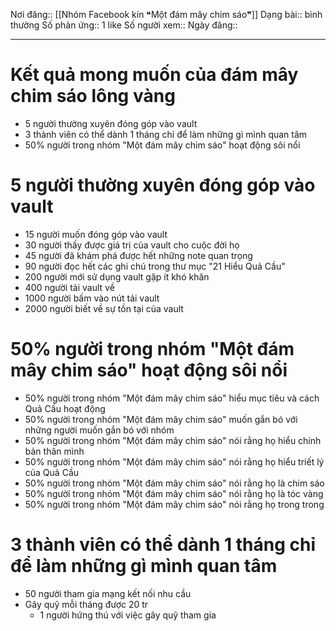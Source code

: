 Nơi đăng:: [[Nhóm Facebook kín ❝Một đám mây chim sáo❞]]
Dạng bài:: bình thường
Số phản ứng:: 1 like
Số người xem::
Ngày đăng:: 

---

# Kết quả mong muốn của đám mây chim sáo lông vàng
- 5 người thường xuyên đóng góp vào vault
- 3 thành viên có thể dành 1 tháng chỉ để làm những gì mình quan tâm
- 50% người trong nhóm "Một đám mây chim sáo" hoạt động sôi nổi

# 5 người thường xuyên đóng góp vào vault
- 15 người muốn đóng góp vào vault
- 30 người thấy được giá trị của vault cho cuộc đời họ
- 45 người đã khám phá được hết những note quan trọng
- 90 người đọc hết các ghi chú trong thư mục "21 Hiểu Quả Cầu" 
- 200 người mới sử dụng vault gặp ít khó khăn
- 400 người tải vault về
- 1000 người bấm vào nút tải vault
- 2000 người biết về sự tồn tại của vault

# 50% người trong nhóm "Một đám mây chim sáo" hoạt động sôi nổi
- 50% người trong nhóm "Một đám mây chim sáo" hiểu mục tiêu và cách Quả Cầu hoạt động
- 50% người trong nhóm "Một đám mây chim sáo" muốn gắn bó với những người muốn gắn bó với nhóm
- 50% người trong nhóm "Một đám mây chim sáo" nói rằng họ hiểu chính bản thân mình
- 50% người trong nhóm "Một đám mây chim sáo" nói rằng họ hiểu triết lý của Quả Cầu
- 50% người trong nhóm "Một đám mây chim sáo" nói rằng họ là chim sáo
- 50% người trong nhóm "Một đám mây chim sáo" nói rằng họ là tóc vàng
- 50% người trong nhóm "Một đám mây chim sáo" nói rằng họ trong trong

# 3 thành viên có thể dành 1 tháng chỉ để làm những gì mình quan tâm
- 50 người tham gia mạng kết nối nhu cầu
- Gây quỹ mỗi tháng được 20 tr
	- 1 người hứng thú với việc gây quỹ tham gia
